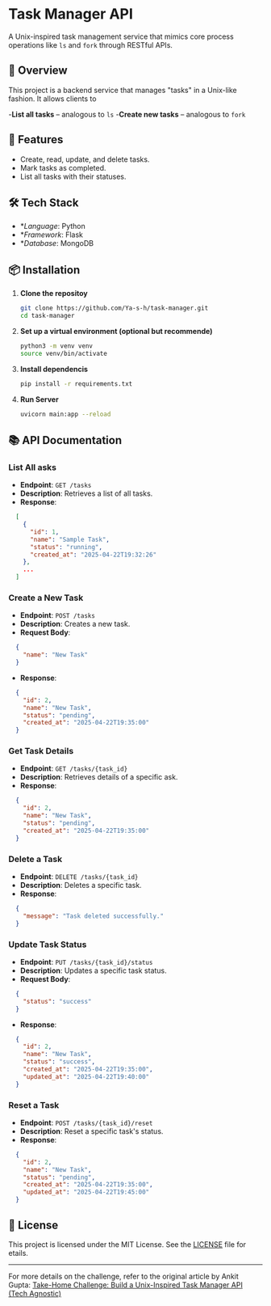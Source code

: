 # Task Manager API

A Unix-inspired task management service that mimics core process operations like `ls` and `fork` through RESTful APIs.

## 🚀 Overview
This project is a backend service that manages "tasks" in a Unix-like fashion. It allows clients to

-**List all tasks** – analogous to `ls`
-**Create new tasks** – analogous to `fork`

## 🧩 Features

 - Create, read, update, and delete tasks.
 - Mark tasks as completed.
 - List all tasks with their statuses.

## 🛠️ Tech Stack

- **Language*: Python
- **Framework*: Flask
- **Database*: MongoDB

## 📦 Installation
1. **Clone the repositoy**

   ```bash
   git clone https://github.com/Ya-s-h/task-manager.git
   cd task-manager
   ```

2. **Set up a virtual environment (optional but recommende)**

   ```bash
   python3 -m venv venv
   source venv/bin/activate
   ```

3. **Install dependencis**

   ```bash
   pip install -r requirements.txt
   ```

4. **Run Server**
    ```bash
    uvicorn main:app --reload
    ```
    

## 📚 API Documentation
### List All asks

- **Endpoint**: `GET /tasks`
- **Description**: Retrieves a list of all tasks.
- **Response**:

  
```json
  [
    {
      "id": 1,
      "name": "Sample Task",
      "status": "running",
      "created_at": "2025-04-22T19:32:26"
    },
    ...
  ]
 ```

### Create a New Task

- **Endpoint**: `POST /tasks`
- **Description**: Creates a new task.
- **Request Body**:

  
```json
  {
    "name": "New Task"
  }
 ```


- **Response**:

  
```json
  {
    "id": 2,
    "name": "New Task",
    "status": "pending",
    "created_at": "2025-04-22T19:35:00"
  }
 ```

### Get Task Details

- **Endpoint**: `GET /tasks/{task_id}`
- **Description**: Retrieves details of a specific ask.
- **Response**:

  
```json
  {
    "id": 2,
    "name": "New Task",
    "status": "pending",
    "created_at": "2025-04-22T19:35:00"
  }
 ```

### Delete a Task

- **Endpoint**: `DELETE /tasks/{task_id}`
- **Description**: Deletes a specific task.
- **Response**:

  
```json
  {
    "message": "Task deleted successfully."
  }
 ```

### Update Task Status
- **Endpoint**: `PUT /tasks/{task_id}/status`
- **Description**: Updates a specific task status.
- **Request Body**:

  
```json
  {
    "status": "success"
  }
 ```

- **Response**:

  
```json
  {
    "id": 2,
    "name": "New Task",
    "status": "success",
    "created_at": "2025-04-22T19:35:00",
    "updated_at": "2025-04-22T19:40:00"
  }
 ```
### Reset a Task

- **Endpoint**: `POST /tasks/{task_id}/reset`
- **Description**: Reset a specific task's status.
- **Response**:

  
```json
  {
    "id": 2,
    "name": "New Task",
    "status": "pending",
    "created_at": "2025-04-22T19:35:00",
    "updated_at": "2025-04-22T19:45:00"
  }
 ```
## 📄 License

This project is licensed under the MIT License. See the [LICENSE](LICENSE) file for etails.

---

For more details on the challenge, refer to the original article by Ankit Gupta: [Take-Home Challenge: Build a Unix-Inspired Task Manager API (Tech Agnostic)](https://www.linkedin.com/pulse/take-home-challenge-build-unix-inspired-task-manager-api-ankit-guptajym4c/) 